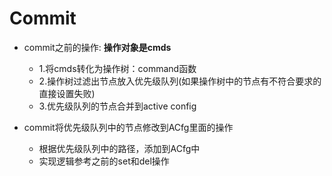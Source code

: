 # Commit
* commit之前的操作:  **操作对象是cmds**
  * 1.将cmds转化为操作树：command函数
  * 2.操作树过滤出节点放入优先级队列(如果操作树中的节点有不符合要求的直接设置失败)
  * 3.优先级队列的节点合并到active config

* commit将优先级队列中的节点修改到ACfg里面的操作
  * 根据优先级队列中的路径，添加到ACfg中
  * 实现逻辑参考之前的set和del操作